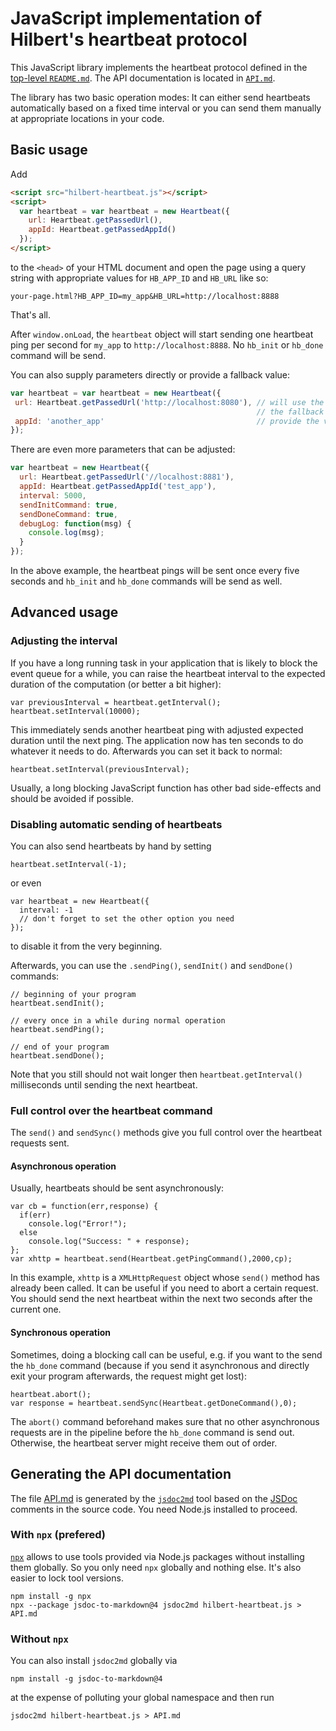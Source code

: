 # JavaScript implementation of Hilbert's heartbeat protocol

This JavaScript library implements the heartbeat protocol defined in the [top-level `README.md`](../../README.md). The API documentation is located in [`API.md`](API.md).

The library has two basic operation modes: It can either send heartbeats automatically based on a fixed time interval or you can send them manually at appropriate locations in your code.

## Basic usage

Add
```HTML
<script src="hilbert-heartbeat.js"></script>
<script>
  var heartbeat = var heartbeat = new Heartbeat({
    url: Heartbeat.getPassedUrl(),
    appId: Heartbeat.getPassedAppId()
  });
</script>
```
to the `<head>` of your HTML document and open the page using a query string with appropriate values for `HB_APP_ID` and `HB_URL` like so:
```
your-page.html?HB_APP_ID=my_app&HB_URL=http://localhost:8888
```
That's all.

After `window.onLoad`, the `heartbeat` object will start sending one heartbeat ping per second for `my_app` to `http://localhost:8888`. No `hb_init` or `hb_done` command will be send. 

You can also supply parameters directly or provide a fallback value:
```JavaScript
var heartbeat = var heartbeat = new Heartbeat({
 url: Heartbeat.getPassedUrl('http://localhost:8080'), // will use the URL parameter if present,
                                                       // the fallback otherwise
 appId: 'another_app'                                  // provide the value directly
});
```
There are even more parameters that can be adjusted:
```JavaScript
var heartbeat = new Heartbeat({
  url: Heartbeat.getPassedUrl('//localhost:8881'),
  appId: Heartbeat.getPassedAppId('test_app'),
  interval: 5000,
  sendInitCommand: true,
  sendDoneCommand: true,
  debugLog: function(msg) {
    console.log(msg);
  }
});
```
In the above example, the heartbeat pings will be sent once every five seconds and `hb_init` and `hb_done` commands will be send as well.

## Advanced usage
### Adjusting the interval
If you have a long running task in your application that is likely to block the event queue for a while, you can raise the heartbeat interval to the expected duration of the computation (or better a bit higher):
```
var previousInterval = heartbeat.getInterval();
heartbeat.setInterval(10000);
```
This immediately sends another heartbeat ping with adjusted expected duration until the next ping. The application now has ten seconds to do whatever it needs to do. Afterwards you can set it back to normal:
```
heartbeat.setInterval(previousInterval);
```
Usually, a long blocking JavaScript function has other bad side-effects and should be avoided if possible.

### Disabling automatic sending of heartbeats
You can also send heartbeats by hand by setting
```
heartbeat.setInterval(-1);
```
or even
```
var heartbeat = new Heartbeat({
  interval: -1
  // don't forget to set the other option you need
});
```
to disable it from the very beginning.

Afterwards, you can use the `.sendPing()`, `sendInit()` and `sendDone()` commands:
```
// beginning of your program
heartbeat.sendInit();

// every once in a while during normal operation
heartbeat.sendPing();

// end of your program
heartbeat.sendDone();
```
Note that you still should not wait longer then `heartbeat.getInterval()` milliseconds until sending the next heartbeat.

### Full control over the heartbeat command
The `send()` and `sendSync()` methods give you full control over the heartbeat requests sent.

#### Asynchronous operation
Usually, heartbeats should be sent asynchronously:
```
var cb = function(err,response) {
  if(err)
    console.log("Error!");
  else
    console.log("Success: " + response);
};
var xhttp = heartbeat.send(Heartbeat.getPingCommand(),2000,cp);
```
In this example, `xhttp` is a `XMLHttpRequest` object whose `send()` method has already been called. It can be useful if you need to abort a certain request. You should send the next heartbeat within the next two seconds after the current one.

#### Synchronous operation
Sometimes, doing a blocking call can be useful, e.g. if you want to the send the `hb_done` command (because if you send it asynchronous and directly exit your program afterwards, the request might get lost):
```
heartbeat.abort();
var response = heartbeat.sendSync(Heartbeat.getDoneCommand(),0);
```
The `abort()` command beforehand makes sure that no other asynchronous requests are in the pipeline before the `hb_done` command is send out. Otherwise, the heartbeat server might receive them out of order.

## Generating the API documentation

The file [API.md](API.md) is generated by the [`jsdoc2md`](https://www.npmjs.com/package/jsdoc-to-markdown) tool based on the [JSDoc](https://usejsdoc.org) comments in the source code. You need Node.js installed to proceed.

### With `npx` (prefered)
[`npx`](https://www.npmjs.com/package/npx) allows to use tools provided via Node.js packages without installing them globally. So you only need `npx` globally and nothing else. It's also easier to lock tool versions.
```
npm install -g npx
npx --package jsdoc-to-markdown@4 jsdoc2md hilbert-heartbeat.js > API.md
```

### Without `npx`
You can also install `jsdoc2md` globally via
```
npm install -g jsdoc-to-markdown@4
```
at the expense of polluting your global namespace and then run
```
jsdoc2md hilbert-heartbeat.js > API.md
```
